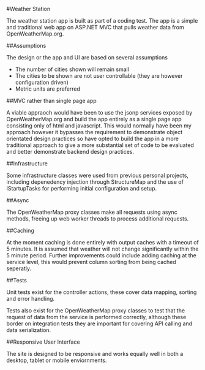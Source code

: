 #Weather Station

The weather station app is built as part of a coding test. The app is a simple and traditional web app on ASP.NET MVC that pulls weather data from OpenWeatherMap.org. 

##Assumptions

The design or the app and UI are based on several assumptions
 * The number of cities shown will remain small
 * The cities to be shown are not user controllable (they are however configuration driven)
 * Metric units are preferred


##MVC rather than single page app

A viable appraoch would have been to use the jsonp services exposed by OpenWeatherMap.org and build the app entirely as a single page app consisting only of html and javascript. This would normally have been my approach however it bypasses the requirement to demonstrate object orientated design practices so have opted to build the app in a more traditional approach to give a more substantial set of code to be evaluated and better demonstrate backend design practices. 

##Infrastructure

Some infrastructure classes were used from previous personal projects, including depenedency injection through StructureMap and the use of IStartupTasks for performing initial configuration and setup.

##Async

The OpenWeatherMap proxy classes make all requests using async methods, freeing up web worker threads to process additional requests.

##Caching

At the moment caching is done entirely with output caches with a timeout of 5 minutes. It is assumed that weather will not change significantly within the 5 minute period. Further improvements could include adding caching at the service level, this would prevent column sorting from being cached seperatly. 

##Tests

Unit tests exist for the controller actions, these cover data mapping, sorting and error handling. 

Tests also exist for the OpenWeatherMap proxy classes to test that the request of data from the service is performed correctly, although these border on integration tests they are important for covering API calling and data serialization.


##Responsive User Interface

The site is designed to be responsive and works equally well in both a desktop, tablet or mobile enviornments.
